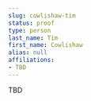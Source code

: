 ```yaml
---
slug: cowlishaw-tim
status: proof
type: person
last_name: Tim
first_name: Cowlishaw
alias: null
affiliations:
- TBD
---
```


TBD

